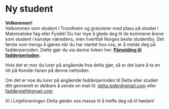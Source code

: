 # Ny student

**Velkommen!**\
Velkommen som student i Trondheim og gratulerer med plass på studiet i Matematiske fag eller Fysikk! Du har mye å glede deg til de kommene årene som student i kanskje væredens, men hvertfall Norges beste studentby. Det første som trengs å gjøres når du har startet hos oss, er å melde deg på fadderperioden. Dette gjør du via denne linken her: **[Påmelding til fadderperioden](https://forms.gle/G8RM8x3SV9NbEiySA)**.  

Hvis det er mer du lurer på angående hva delta gjør, så er det bare å ta en titt på Komité-fanen på denne nettsiden.  

Om det er noe du lurer på angående fadderperioden til Delta eller studiet ditt gennerelt er detbare å sende en mail til: [delta.leder@gmail.com](delta.leder@gmail.com) eller [faddersjef@gmail.com](faddersjef@gmail.com)  

Vi i Linjeforeningen Delta gleder oss masse til å treffe deg nå til høsten!
